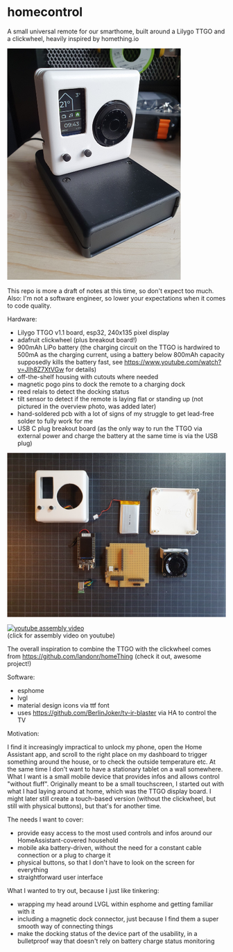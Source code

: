 # homecontrol
A small universal remote for our smarthome, built around a Lilygo TTGO and a clickwheel, heavily inspired by homething.io

<img src="photos/20241120_094311_resized.jpg" width="400" title="photo of the assembled remote control on top of the charging dock" alt="photo of the assembled remote control on top of the charging dock"/>



This repo is more a draft of notes at this time, so don't expect too much. Also: I'm not a software engineer, so lower your expectations when it comes to code quality.

Hardware:
- Lilygo TTGO v1.1 board, esp32, 240x135 pixel display
- adafruit clickwheel (plus breakout board!)
- 900mAh LiPo battery (the charging circuit on the TTGO is hardwired to 500mA as the charging current, using a battery below 800mAh capacity supposedly kills the battery fast, see https://www.youtube.com/watch?v=JIh8Z7XtVGw for details)
- off-the-shelf housing with cutouts where needed
- magnetic pogo pins to dock the remote to a charging dock
- reed relais to detect the docking status
- tilt sensor to detect if the remote is laying flat or standing up (not pictured in the overview photo, was added later)
- hand-soldered pcb with a lot of signs of my struggle to get lead-free solder to fully work for me
- USB C plug breakout board (as the only way to run the TTGO via external power and charge the battery at the same time is via the USB plug)

<img src="photos/20241119_142357_resized.jpg" width="600" title="photo of the individual parts of the remote" alt="photo of the individual parts of the remote"/>

[![youtube assembly video](https://img.youtube.com/vi/EuNBZh2iulQ/0.jpg)](https://www.youtube.com/watch?v=EuNBZh2iulQ)
<br>(click for assembly video on youtube)

The overall inspiration to combine the TTGO with the clickwheel comes from https://github.com/landonr/homeThing (check it out, awesome project!)

Software:
- esphome
- lvgl
- material design icons via ttf font
- uses https://github.com/BerlinJoker/tv-ir-blaster via HA to control the TV

Motivation:

I find it increasingly impractical to unlock my phone, open the Home Assistant app, and scroll to the right place on my dashboard to trigger something around the house, or to check the outside temperature etc. At the same time I don't want to have a stationary tablet on a wall somewhere. What I want is a small mobile device that provides infos and allows control "without fluff". Originally meant to be a small touchscreen, I started out with what I had laying around at home, which was the TTGO display board. I might later still create a touch-based version (without the clickwheel, but still with physical buttons), but that's for another time. 

The needs I want to cover:
- provide easy access to the most used controls and infos around our HomeAssistant-covered household
- mobile aka battery-driven, without the need for a constant cable connection or a plug to charge it
- physical buttons, so that I don't have to look on the screen for everything
- straightforward user interface

What I wanted to try out, because I just like tinkering:
- wrapping my head around LVGL within esphome and getting familiar with it
- including a magnetic dock connector, just because I find them a super smooth way of connecting things
- make the docking status of the device part of the usability, in a bulletproof way that doesn't rely on battery charge status monitoring

